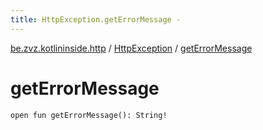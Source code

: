 ```yaml
---
title: HttpException.getErrorMessage - 
---
```


[be.zvz.kotlininside.http](../index.html) / [HttpException](index.html) / [getErrorMessage](./get-error-message.html)

# getErrorMessage

`open fun getErrorMessage(): String!`